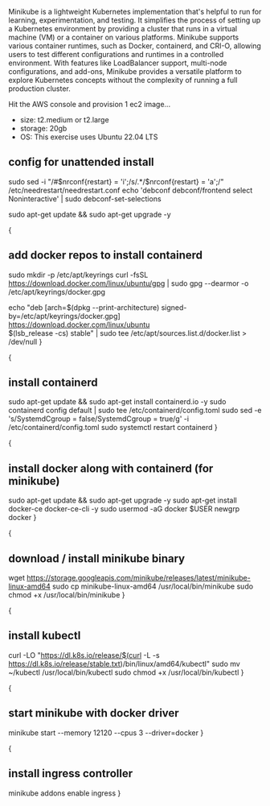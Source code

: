 
Minikube is a lightweight Kubernetes implementation that's helpful to run for learning, experimentation, and testing. It simplifies the process of setting up a Kubernetes environment by providing a cluster that runs in a virtual machine (VM) or a container on various platforms. Minikube supports various container runtimes, such as Docker, containerd, and CRI-O, allowing users to test different configurations and runtimes in a controlled environment. With features like LoadBalancer support, multi-node configurations, and add-ons, Minikube provides a versatile platform to explore Kubernetes concepts without the complexity of running a full production cluster.

Hit the AWS console and provision 1 ec2 image... 
- size: t2.medium or t2.large 
- storage: 20gb 
- OS: This exercise uses Ubuntu 22.04 LTS 


## config for unattended install
sudo sed -i "/#\$nrconf{restart} = 'i';/s/.*/\$nrconf{restart} = 'a';/" /etc/needrestart/needrestart.conf
echo 'debconf debconf/frontend select Noninteractive' | sudo debconf-set-selections

sudo apt-get update && sudo apt-get upgrade -y

{
## add docker repos to install containerd
sudo mkdir -p /etc/apt/keyrings
curl -fsSL https://download.docker.com/linux/ubuntu/gpg | sudo gpg --dearmor -o /etc/apt/keyrings/docker.gpg

echo "deb [arch=$(dpkg --print-architecture) signed-by=/etc/apt/keyrings/docker.gpg] \
https://download.docker.com/linux/ubuntu \
$(lsb_release -cs) stable" | sudo tee /etc/apt/sources.list.d/docker.list > /dev/null
}

{
## install containerd
sudo apt-get update && sudo apt-get install containerd.io -y
sudo containerd config default | sudo tee /etc/containerd/config.toml
sudo sed -e 's/SystemdCgroup = false/SystemdCgroup = true/g' -i /etc/containerd/config.toml
sudo systemctl restart containerd
}

{
## install docker along with containerd (for minikube)
sudo apt-get update && sudo apt-get upgrade -y
sudo apt-get install docker-ce docker-ce-cli -y
sudo usermod -aG docker $USER
newgrp docker
}

{
## download / install minikube binary
wget https://storage.googleapis.com/minikube/releases/latest/minikube-linux-amd64
sudo cp minikube-linux-amd64 /usr/local/bin/minikube
sudo chmod +x /usr/local/bin/minikube
}

{
## install kubectl
curl -LO "https://dl.k8s.io/release/$(curl -L -s https://dl.k8s.io/release/stable.txt)/bin/linux/amd64/kubectl"
sudo mv ~/kubectl /usr/local/bin/kubectl
sudo chmod +x /usr/local/bin/kubectl
}

{
## start minikube with docker driver
minikube start --memory 12120 --cpus 3  --driver=docker
}

{
## install ingress controller
minikube addons enable ingress
}


